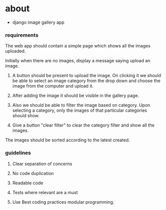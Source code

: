 # about

- django image gallery app

### requirements

The web app should contain a simple page which shows all the images uploaded.


Initially when there are no images, display a message saying upload an image.


1) A button should be present to upload the image. On clicking it we should be able to select an image category  from the drop down and choose the image from the computer and upload it.

2) After adding the image it should be visible in the gallery page. 

3) Also we should be able to filter the image based on category. Upon selecting a category, only the images of that particular categories should show. 

4) Give a button "clear filter" to clear the category filter and show all the images.


The images should be sorted according to the latest created.


### guidelines

1. Clear separation of concerns

2. No code duplication

3. Readable code

4. Tests where relevant are a must

5. Use Best coding practices modular programming.


